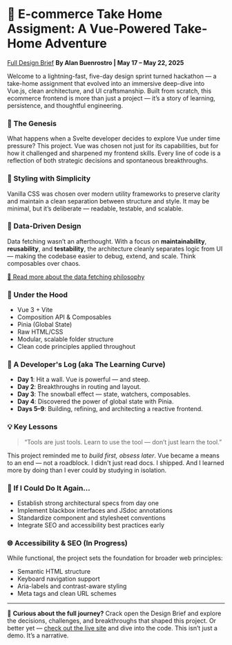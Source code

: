 # 🚀 E-commerce Take Home Assigment: A Vue-Powered Take-Home Adventure
[Full Design Brief](https://docs.google.com/document/d/1BxLgECz2-dKbRtX6mdr0jeugQKsTbq9YmGLzO_Au4uI/edit?usp=sharing)
**By Alan Buenrostro | May 17 – May 22, 2025**

Welcome to a lightning-fast, five-day design sprint turned hackathon — a take-home assignment that evolved into an immersive deep-dive into Vue.js, clean architecture, and UI craftsmanship. Built from scratch, this ecommerce frontend is more than just a project — it’s a story of learning, persistence, and thoughtful engineering.

### 🌱 The Genesis

What happens when a Svelte developer decides to explore Vue under time pressure? This project. Vue was chosen not just for its capabilities, but for how it challenged and sharpened my frontend skills. Every line of code is a reflection of both strategic decisions and spontaneous breakthroughs.

### 🎨 Styling with Simplicity

Vanilla CSS was chosen over modern utility frameworks to preserve clarity and maintain a clean separation between structure and style. It may be minimal, but it’s deliberate — readable, testable, and scalable.

### 🔄 Data-Driven Design

Data fetching wasn’t an afterthought. With a focus on **maintainability**, **reusability**, and **testability**, the architecture cleanly separates logic from UI — making the codebase easier to debug, extend, and scale. Think composables over chaos.

[🔗 Read more about the data fetching philosophy](https://medium.com/@fwx5618177/simple-introduction-efficient-data-fetching-in-frontend-applications-724a7ba7a821)

### 🔧 Under the Hood

* Vue 3 + Vite
* Composition API & Composables
* Pinia (Global State)
* Raw HTML/CSS
* Modular, scalable folder structure
* Clean code principles applied throughout

### 📓 A Developer's Log (aka The Learning Curve)

* **Day 1**: Hit a wall. Vue is powerful — and steep.
* **Day 2**: Breakthroughs in routing and layout.
* **Day 3**: The snowball effect — state, watchers, composables.
* **Day 4**: Discovered the power of global state with Pinia.
* **Days 5–9**: Building, refining, and architecting a reactive frontend.

### 💡 Key Lessons

> “Tools are just tools. Learn to use the tool — don’t just learn the tool.”

This project reminded me to *build first, obsess later*. Vue became a means to an end — not a roadblock. I didn't just read docs. I shipped. And I learned more by doing than I ever could by studying in isolation.

### 🔁 If I Could Do It Again...

* Establish strong architectural specs from day one
* Implement blackbox interfaces and JSdoc annotations
* Standardize component and stylesheet conventions
* Integrate SEO and accessibility best practices early

### 🌐 Accessibility & SEO (In Progress)

While functional, the project sets the foundation for broader web principles:

* Semantic HTML structure
* Keyboard navigation support
* Aria-labels and contrast-aware styling
* Meta tags and clean URL schemes

---

🔎 **Curious about the full journey?**
Crack open the Design Brief and explore the decisions, challenges, and breakthroughs that shaped this project. Or better yet — [check out the live site](https://drupro.github.io/takeHomeAssigment1/) and dive into the code. This isn’t just a demo. It’s a narrative.
